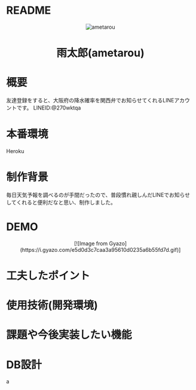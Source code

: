 # README
<div align="center">
<img src="https://github.com/h-takuya21/images/blob/master/ametarou.png" alt="ametarou" title="ametarou">
</div>
<h1 align="center">雨太郎(ametarou)</h1>

# 概要
友達登録をすると、大阪府の降水確率を関西弁でお知らせてくれるLINEアカウントです。
LINEID:@270wktqa

# 本番環境
Heroku

# 制作背景
毎日天気予報を調べるのが手間だったので、普段慣れ親しんだLINEでお知らせしてくれると便利だなと思い、制作しました。

# DEMO
<div align="center">
 [![Image from Gyazo](https://i.gyazo.com/e5d0d3c7caa3a95610d0235a6b55fd7d.gif)]
</div>


# 工夫したポイント

# 使用技術(開発環境)

# 課題や今後実装したい機能

# DB設計
a

